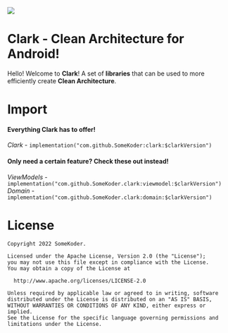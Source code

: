 [![](https://jitpack.io/v/SomeKoder/clark.svg)](https://jitpack.io/#SomeKoder/clark)

# Clark - Clean Architecture for Android!

Hello! Welcome to **Clark**! A set of **libraries** that can be used to more efficiently create **Clean Architecture**.


# Import

#### Everything Clark has to offer!
*Clark* - `implementation("com.github.SomeKoder:clark:$clarkVersion")`

#### Only need a certain feature? Check these out instead!
*ViewModels* - `implementation("com.github.SomeKoder.clark:viewmodel:$clarkVersion")`
<br />
*Domain* - `implementation("com.github.SomeKoder.clark:domain:$clarkVersion")`

# License

    Copyright 2022 SomeKoder.

	Licensed under the Apache License, Version 2.0 (the "License");
	you may not use this file except in compliance with the License.
	You may obtain a copy of the License at

      http://www.apache.org/licenses/LICENSE-2.0

	Unless required by applicable law or agreed to in writing, software
	distributed under the License is distributed on an "AS IS" BASIS,
	WITHOUT WARRANTIES OR CONDITIONS OF ANY KIND, either express or implied.
	See the License for the specific language governing permissions and
	limitations under the License.
